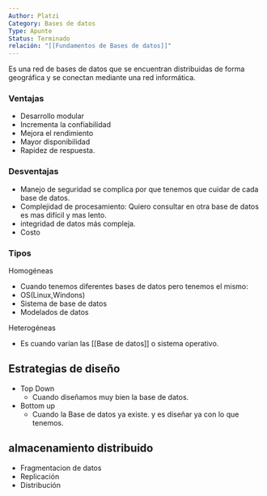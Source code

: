 ```yaml
---
Author: Platzi
Category: Bases de datos
Type: Apunte
Status: Terminado
relación: "[[Fundamentos de Bases de datos]]"
---
```

Es una red de bases de datos que se encuentran distribuidas de forma geográfica y se conectan mediante una red informática. 

### Ventajas

- Desarrollo modular
- Incrementa la confiabilidad
- Mejora el rendimiento
- Mayor disponibilidad
- Rapidez de respuesta.
### Desventajas

- Manejo de seguridad se complica por que tenemos que cuidar de cada base de datos.
- Complejidad de procesamiento: Quiero consultar en otra base de datos es mas difícil y mas lento.
- integridad de datos más compleja.
- Costo

### Tipos

Homogéneas
- Cuando tenemos diferentes bases de datos pero tenemos el mismo:
- OS(Linux,Windons)
- Sistema de base de datos
- Modelados de datos

Heterogéneas
- Es cuando varían las [[Base de datos]] o sistema operativo.

## Estrategias de diseño

- Top Down
	- Cuando diseñamos muy bien la base de datos.
- Bottom up
	- Cuando la Base de datos ya existe. y es diseñar ya con lo que tenemos.
## almacenamiento distribuido

- Fragmentacion de datos
- Replicación
- Distribución
